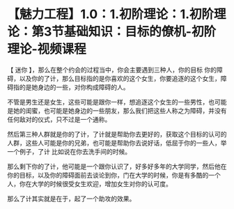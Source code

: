 # 【魅力工程】1.0：1.初阶理论：1.初阶理论：第3节基础知识：目标的僚机-初阶理论-视频课程

【 迷你 】，那么在整个约会的过程当中，你会主要遇到三种人，你的目标 你的障碍，以及你的了计，那么目标指的是你喜欢的这个女生，你要追逐的这个女生，障碍指的是她身边的一些，对你构成障碍的人。

不管是男生还是女生，这些可能是跟你一样，想追逐这个女生的一些男性，也可能是她的闺蜜，也可能是她身边的一些朋友，那么我们把这些人称之为障碍，并没有任何敌对的仪式，只不过是一个通称。

然后第三种人群就是你的了计，了计就是帮助你去更好的，获取这个目标的认可的人群，这些人可能是你的兄弟，也可能是帮助你去说好话，低屈于你的一些人，举一个例子，了计 比如说在你去洗手间的时候。

那么剩下你的了计，他可能是一个跟你认识了，好多好多年的大学同学，然后他在你的目标，以及你的障碍面前去谈论到你，门在大学的时候，你是有多酷的一个人，你在大学的时候很受女生欢迎，增加女生对你的认可度。

那么了计其实就是在于，起了一个助攻的效果。